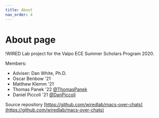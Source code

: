 ```yaml
---
title: About
nav_order: 4
---
```

# About page

!WIRED Lab project for the Valpo ECE Summer Scholars Program 2020.

Members:

* Adviser: Dan White, Ph.D.
* Oscar Benbow '21
* Matthew Klemm '21
* Thomas Panek '22 [@ThomasPanek](https://github.com/ThomasPanek)
* Daniel Piccoli '21 [@DanPiccoli](https://github.com/DanPiccoli)


Source repository [https://github.com/wiredlab/macs-over-chats](https://github.com/wiredlab/macs-over-chats)


